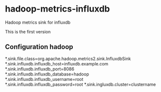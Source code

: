 # hadoop-metrics-influxdb
Hadoop metrics sink for influxdb

This is the first version

## Configuration hadoop

*.sink.file.class=org.apache.hadoop.metrics2.sink.InfluxdbSink
*.sink.influxdb.influxdb_host=influxdb.example.com
*.sink.influxdb.influxdb_port=8086
*.sink.influxdb.influxdb_database=hadoop
*.sink.influxdb.influxdb_username=root
*.sink.influxdb.influxdb_password=root
*.sink.ingluxdb.cluster=clustername
